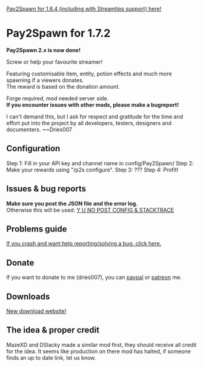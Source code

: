 [Pay2Spawn for 1.6.4 (including with Streamtips support) here!](http://dries007.net/ccm/p2s/archive/1.6.4/)

Pay2Spawn for 1.7.2
===================
<b>Pay2Spawn 2.x is now done!</b>

Screw or help your favourite streamer!

Featuring customisable item, entity, potion effects and much more spawning if a viewers donates.<br>
The reward is based on the donation amount.<br>

Forge required, mod needed server side.<br>
**If you encounter issues with other mods, please make a bugreport!**

I can't demand this, but I ask for respect and gratitude for the time and effort put into the project by all developers, testers, designers and documenters. ~~Dries007

Configuration
-------------
Step 1: Fill in your API key and channel name in config/Pay2Spawn/
Step 2: Make your rewards using "/p2s configure".
Step 3: ???
Step 4: Profit!

Issues & bug reports
-------------------
**Make sure you post the JSON file and the error log.**<br>
Otherwise this will be used: [Y U NO POST CONFIG & STACKTRACE](http://dries007.net/downloads/configAndStacktrace.jpg)

Problems guide
-------------
[If you crash and want help reporting/solving a bug, click here.](https://github.com/CCM-Modding/Pay2Spawn/blob/master/Problems.md)

Donate
------
If you want to donate to me (dries007), you can [paypal](https://www.paypal.com/cgi-bin/webscr?cmd=_s-xclick&hosted_button_id=M6XDAP29UDX7Q) or [patreon](http://www.patreon.com/dries007) me.

Downloads
---------
[New download website!](http://dries007.net/ccm/p2s/)

The idea & proper credit
------------------------
MazeXD and DSlacky made a similar mod first, they should receive all credit for the idea.
It seems like production on there mod has halted, if someone finds an up to date link, let us know.
